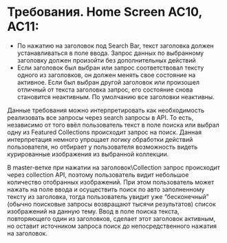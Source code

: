 # Требования. Home Screen AC10, AC11: 
- По нажатию на заголовок под Search Bar, текст заголовка должен устанавливаться в поле ввода. Запрос данных по выбранному заголовку должен произойти без дополнительных действий 
- Если заголовок был выбран или запрос соответствовал тексту одного из заголовков, он должен менять свое состояние на активное. Если был выбран другой заголовок или произошел отличный от текста заголовка запрос, его состояние снова становится неактивным. По умолчанию все заголовки неактивны.

Данные требования можно интерпретировать как необходимость реализовать все запросы через search запросы в API. То есть, независимо от того ввёл пользователь текст в поле поиска или выбрал одну из Featured Collections происходит запрос на поиск. Данная интерпретация немного упрощает логику обработки действий пользователя, но отбирает у пользователя возможность видеть курированные изображения из выбранной коллекции.

В master-ветке при нажатии на заголовок\Collection запрос происходит через collection API, поэтому пользователь видит небольшое количество отобранных изображений. При этом пользователь может нажать на поле ввода и осуществить поиск по авто заполненному тексту из заголовка, тогда пользователь увидит уже “бесконечный” (обычно поисковые запросы возвращают тысячи результатов) список изображений на данную тему. Ввод в поле поиска текста, повторяющего один из заголовков, сделает этот заголовок активным, но оставит источником запроса поиск до непосредственного нажатия на заголовок.
